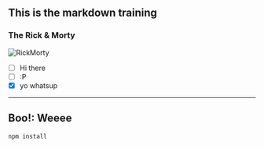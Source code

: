 ## This is the markdown training

### The Rick & Morty

![RickMorty](https://i.guim.co.uk/img/media/b563ac5db4b4a4e1197c586bbca3edebca9173cd/0_12_3307_1985/master/3307.jpg?width=1300&quality=85&fit=max&s=11e496bb63097812289495ecea7cfb18)

- [ ] Hi there
- [ ] :P
- [x] yo whatsup

---
Boo!: Weeee
---


```
npm install
```
